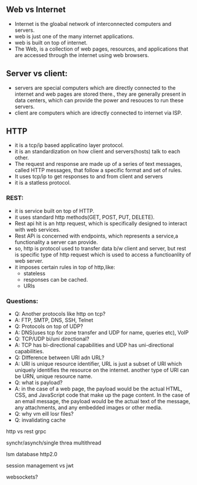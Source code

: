 ## Web vs Internet
- Internet is the gloabal network of interconnected computers and servers.
- web is just one of the many internet applications.
- web is built on top of  internet.
- The Web, is a collection of web pages, resources, and applications that are accessed through the internet using web browsers.

## Server vs client:
- servers are special computers which are directly connected to the internet and web pages are stored there., they are generally present in data centers, which can provide the power and resouces to run these servers.
- client are computers which are idrectly connected to internet via ISP.

## HTTP
- it is a tcp/ip based applicatino layer protocol.
- it is an standardization on how client and servers(hosts) talk to each other.
- The request and response are made up of a series of text messages, called HTTP messages, that follow a specific format and set of rules.
- It uses tcp/ip to get responses to and from client and servers
- it is a statless protocol.


### REST:
- it is service built on top of HTTP.
- it uses standard http methods(GET, POST, PUT, DELETE).
- Rest api hit is an http request, which is specifically designed to interact with web services.
- Rest APi is concerned with endpoints, which represents a service,a functionality a server can provide.
- so, http is protocol used to transfer data b/w client and server, but rest is specific type of http request which is used to access a functioanlity of web server.
- it imposes certain rules in top of http,like:
	- stateless
	- responses can be cached.
	- URIs


### Questions:
- Q: Another protocols like http on tcp?
- A: FTP, SMTP, DNS, SSH, Telnet
- Q: Protocols on top of UDP?
- A: DNS(uses tcp for zone transfer and UDP for name, queries etc), VoIP
- Q: TCP/UDP bi/uni directional?
- A: TCP has  bi-directional capabilities and UDP has uni-directional capabilities.
- Q: DIfference between URI adn URL?
- A: URI is unique resource identifier, URL is just a subset of URI which uniquely identifies the resource on the internet. another type of URI can be URN, unique resource name.
- Q: what is payload?
- A: in the case of a web page, the payload would be the actual HTML, CSS, and JavaScript code that make up the page content. In the case of an email message, the payload would be the actual text of the message, any attachments, and any embedded images or other media.
- Q: why vm eill losr files?
- Q: invalidating cache

http vs rest
grpc

synchr/asynch/single threa multithread

lsm database
http2.0

session management vs jwt

websockets?